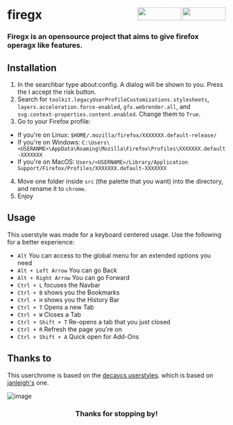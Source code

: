 <h1 align="left">firegx


<img src="https://img.shields.io/github/watchers/d-solis/firegx?color=%238AB4F8&labelColor=101012&label=watchers&style=for-the-badge" width=100 height=30 align="right" />
<img src="https://img.shields.io/github/stars/d-solis/firegx?color=%238AB4F8&labelColor=101012&label=stars&style=for-the-badge" width=100 height=30 align="right" />

</h1> 

<h3>
Firegx is an opensource project that aims to give firefox operagx like features.
</h3>

## Installation

1. In the searchbar type about:config. A dialog will be shown to you. Press the I accept the risk button.
2. Search for `toolkit.legacyUserProfileCustomizations.stylesheets`, `layers.acceleration.force-enabled`, `gfx.webrender.all`, and `svg.context-properties.content.enabled`. Change them to `True`.
3. Go to your Firefox profile:
  - If you're on Linux: `$HOME/.mozilla/firefox/XXXXXXX.default-release/`
  - If you're on Windows: `C:\Users\<USERANME>\AppData\Roaming\Mozilla\Firefox\Profiles\XXXXXXX.default-XXXXXXX`
  - If you're on MacOS: `Users/<USERNAME>/Library/Application Support/Firefox/Profiles/XXXXXXX.default-XXXXXXX`
4. Move one folder inside `src` (the palette that you want) into the directory, and rename it to `chrome`.
5. Enjoy

## Usage

This userstyle was made for a keyboard centered usage. Use the following for a better experience:

- `Alt` You can access to the global menu for an extended options you need
- `Alt + Left Arrow` You can go Back
- `Alt + Right Arrow` You can go Forward
- `Ctrl + L` focuses the Navbar
- `Ctrl + B` shows you the Bookmarks 
- `Ctrl + H` shows you the History Bar
- `Ctrl + T` Opens a new Tab
- `Ctrl + W` Closes a Tab
- `Ctrl + Shift + T` Re-opens a tab that you just closed
- `Ctrl + R` Refresh the page you're on
- `Ctrl + Shift + A` Quick open for Add-Ons
  
## Thanks to

This userchrome is based on the [decaycs userstyles](https://github.com/decaycs/firefox-userchrome).
which is based on [janleigh's](https://github.com/janleigh) one.

![image](https://raw.githubusercontent.com/d-solis/dotfiles/main/assets/cat.svg)
<h3 align="center">
Thanks for stopping by!
</h3>
